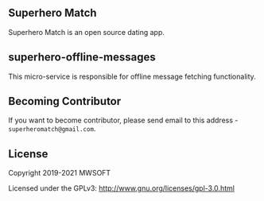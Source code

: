 ## Superhero Match
Superhero Match is an open source dating app.

## superhero-offline-messages
This micro-service is responsible for offline message fetching functionality. 

## Becoming Contributor
If you want to become contributor, please send email to this address - `superheromatch@gmail.com`.

## License
Copyright 2019-2021 MWSOFT

Licensed under the GPLv3: http://www.gnu.org/licenses/gpl-3.0.html